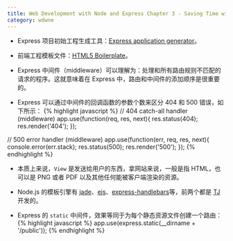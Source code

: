 ```yaml
---
title: Web Development with Node and Express Chapter 3 - Saving Time with Express
category: wdwne
---
```


* Express 项目初始工程生成工具：[Express application generator](http://expressjs.com/en/starter/generator.html)。

* 前端工程模板文件：[HTML5 Boilerplate](https://html5boilerplate.com/)。

* Express 中间件（middleware）可以理解为：处理和所有路由规则不匹配的请求的程序。这就意味着在 Express 中，路由和中间件的添加顺序是很重要的。

* Express 可以通过中间件的回调函数的参数个数来区分 404 和 500 错误，如下所示：
{% highlight javascript %}
// 404 catch-all handler (middleware)
app.use(function(req, res, next){
  res.status(404);
  res.render('404');
});

// 500 error handler (middleware)
app.use(function(err, req, res, next){
  console.error(err.stack);
  res.status(500);
  res.render('500');
});
{% endhighlight %}

* 本质上来说，`View` 是发送给用户的东西，拿网站来说，一般是指 HTML，也可以是 PNG 或者 PDF 以及其他任何能被客户端渲染的资源。

* Node.js 的模板引擎有 [jade](http://jade-lang.com/)、[ejs](https://github.com/tj/ejs)、[express-handlebars](https://github.com/ericf/express-handlebars)等，前两个都是 [TJ](https://github.com/tj) 开发的。

* Express 的 `static` 中间件，效果等同于为每个静态资源文件创建一个路由：
{% highlight javascript %}
app.use(express.static(__dirname + '/public'));
{% endhighlight %}
